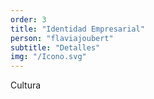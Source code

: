 ```yaml
---
order: 3
title: "Identidad Empresarial"
person: "flaviajoubert"
subtitle: "Detalles"
img: "/Icono.svg"
---
```


Cultura